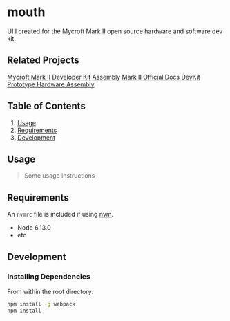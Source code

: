 # mouth
UI I created for the Mycroft Mark II open source hardware and software dev kit.

## Related Projects
[Mycroft Mark II Developer Kit Assembly](https://www.instructables.com/Mycroft-Mark-II-Developer-Kit-Assembly/)
[Mark II Official Docs](https://mycroft-ai.gitbook.io/docs/using-mycroft-ai/get-mycroft/mark-ii)
[DevKit Prototype Hardware Assembly](https://github.com/MycroftAI/hardware-mycroft-mark-II/tree/master/mark-II-Rpi-devkit)

## Table of Contents

1. [Usage](#Usage)
1. [Requirements](#requirements)
1. [Development](#development)

## Usage

> Some usage instructions

## Requirements

An `nvmrc` file is included if using [nvm](https://github.com/creationix/nvm).

- Node 6.13.0
- etc

## Development

### Installing Dependencies

From within the root directory:

```sh
npm install -g webpack
npm install
```
